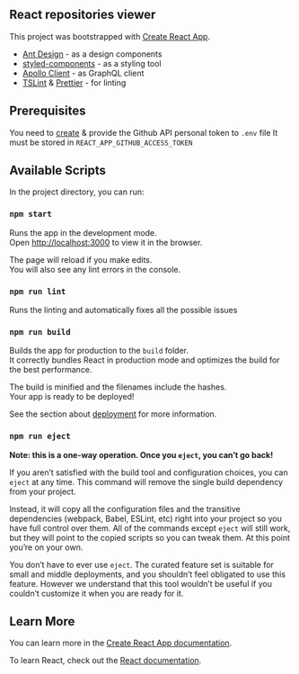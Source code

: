 ## React repositories viewer

This project was bootstrapped with [Create React App](https://github.com/facebook/create-react-app).
- [Ant Design](https://ant.design/ "Ant Design") - as a design components
- [styled-components](https://styled-components.com/ "styled-components") - as a styling tool
- [Apollo Client](https://github.com/apollographql/apollo-client "Apollo Client") - as GraphQL client
- [TSLint](https://palantir.github.io/tslint/ "TSLint") & [Prettier](https://prettier.io/ "Prettier") - for linting

## Prerequisites
You need to [create](https://docs.github.com/en/github/authenticating-to-github/creating-a-personal-access-token "create") & provide the Github API personal token to  `.env` file
It must be stored in `REACT_APP_GITHUB_ACCESS_TOKEN`

## Available Scripts

In the project directory, you can run:

### `npm start`

Runs the app in the development mode.<br />
Open [http://localhost:3000](http://localhost:3000) to view it in the browser.

The page will reload if you make edits.<br />
You will also see any lint errors in the console.

### `npm run lint`

Runs the linting and automatically fixes all the possible issues

### `npm run build`

Builds the app for production to the `build` folder.<br />
It correctly bundles React in production mode and optimizes the build for the best performance.

The build is minified and the filenames include the hashes.<br />
Your app is ready to be deployed!

See the section about [deployment](https://facebook.github.io/create-react-app/docs/deployment) for more information.

### `npm run eject`

**Note: this is a one-way operation. Once you `eject`, you can’t go back!**

If you aren’t satisfied with the build tool and configuration choices, you can `eject` at any time. This command will remove the single build dependency from your project.

Instead, it will copy all the configuration files and the transitive dependencies (webpack, Babel, ESLint, etc) right into your project so you have full control over them. All of the commands except `eject` will still work, but they will point to the copied scripts so you can tweak them. At this point you’re on your own.

You don’t have to ever use `eject`. The curated feature set is suitable for small and middle deployments, and you shouldn’t feel obligated to use this feature. However we understand that this tool wouldn’t be useful if you couldn’t customize it when you are ready for it.

## Learn More

You can learn more in the [Create React App documentation](https://facebook.github.io/create-react-app/docs/getting-started).

To learn React, check out the [React documentation](https://reactjs.org/).

